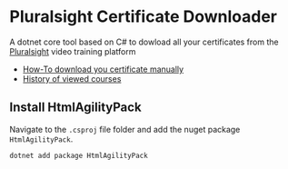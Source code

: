 # Pluralsight Certificate Downloader
A dotnet core tool based on C# to dowload all your certificates from the [Pluralsight](https://pluralsight.com) video training platform

* [How-To download you certificate manually](https://help.pluralsight.com/help/certificate-of-completion)
* [History of viewed courses](https://app.pluralsight.com/library/history)

## Install HtmlAgilityPack

Navigate to the `.csproj` file folder and add the nuget package `HtmlAgilityPack`.

```terminal
dotnet add package HtmlAgilityPack
```
